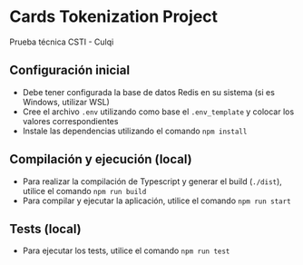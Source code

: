# Cards Tokenization Project

Prueba técnica CSTI - Culqi

## Configuración inicial

- Debe tener configurada la base de datos Redis en su sistema (si es Windows, utilizar WSL)
- Cree el archivo `.env` utilizando como base el `.env_template` y colocar los valores correspondientes
- Instale las dependencias utilizando el comando `npm install`

## Compilación y ejecución (local)

- Para realizar la compilación de Typescript y generar el build (`./dist`), utilice el comando `npm run build`
- Para compilar y ejecutar la aplicación, utilice el comando `npm run start`

## Tests (local)

- Para ejecutar los tests, utilice el comando `npm run test`
